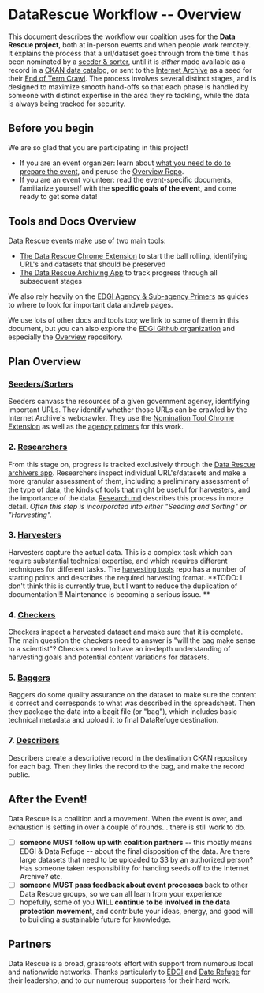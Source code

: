 # DataRescue Workflow -- Overview

This document describes the workflow our coalition uses for the **Data Rescue project**, both at in-person events and when people work remotely. It explains the process that a url/dataset goes through from the time it has been nominated by a [seeder & sorter](seednsort.md), until it is _either_ made available as a record in a [CKAN data catalog](https://ckan.org/), or sent to the [Internet Archive](https://www.archive.org) as a seed for their [End of Term Crawl](http://freegovinfo.info/node/11477). The process involves several distinct stages, and is designed to maximize smooth hand-offs so that each phase is handled by someone with distinct expertise in the area they're tackling, while the data is always being tracked for security.

## Before you begin
We are so glad that you are participating in this project!
- If you are an event organizer: learn about [what you need to do to prepare the event](advance-work.md), and peruse the [Overview Repo](https://github.com/edgi-govdata-archiving/overview).
- If you are an event volunteer: read the event-specific documents, familiarize yourself with the **specific goals of the event**, and come ready to get some data! 

## Tools and Docs Overview

Data Rescue events make use of two main tools:
- [The Data Rescue Chrome Extension](https://chrome.google.com/webstore/detail/nominationtool/abjpihafglmijnkkoppbookfkkanklok) to start the ball rolling, identifying URL's and datasets that should be preserved
- [The Data Rescue Archiving App](http://www.archivers.space/) to track progress through all subsequent stages

We also rely heavily on the [EDGI Agency & Sub-agency Primers](https://envirodatagov.org/agency-forecasts/) as guides to where to look for important data andweb pages.

We use lots of other docs and tools too; we link to some of them in this document, but you can also explore the [EDGI Github organization](https://github.com/edgi-govdata-archiving/) and especially the [Overview](https://github.com/edgi-govdata-archiving/overview) repository. 

## Plan Overview

###  [Seeders/Sorters](seednsort.md) 
Seeders canvass the resources of a given government agency, identifying important URLs. They identify whether those URLs can be crawled by the Internet Archive's webcrawler. They use the [Nomination Tool Chrome Extension](https://chrome.google.com/webstore/detail/nominationtool/abjpihafglmijnkkoppbookfkkanklok?hl=en) as well as the [agency primers](https://github.com/edgi-govdata-archiving/agency-primers/blob/master/README.md)  for this work.

### 2. [Researchers](research.md)
From this stage on, progress is tracked exclusively through the [Data Rescue archivers app](http://archivers.space). Researchers inspect individual URL's/datasets and make a more granular assessment of them, including a preliminary assessment of the type of data, the kinds of tools that might be useful for harvesters, and the importance of the data.  [Research.md](research.md) describes this process in more detail. 
*Often this step is incorporated into either "Seeding and Sorting" or "Harvesting".*

### 3. [Harvesters](harvesting.md)
Harvesters capture the actual data. This is a complex task which can require substantial technical expertise, and which requires different techniques for different tasks. The [harvesting tools](https://github.com/edgi-govdata-archiving/harvesting-tools) repo has a number of starting points and describes the required harvesting format. **TODO: I don't think this is currently true, but I want to reduce the duplication of documentation!!! Maintenance is becoming a serious issue. ** 

### 4. [Checkers](checking.md)
Checkers inspect a harvested dataset and make sure that it is complete. The main question the checkers need to answer is "will the bag make sense to a scientist"? Checkers need to have an in-depth understanding of harvesting goals and potential content variations for datasets.

### 5. [Baggers](bagging.md)
Baggers do some quality assurance on the dataset to make sure the content is correct and corresponds to what was described in the spreadsheet. Then they package the data into a bagit file (or "bag"), which includes basic technical metadata and upload it to final DataRefuge destination.

### 7. [Describers](metadata.md)
Describers create a descriptive record in the destination CKAN repository for each bag. Then they links the record to the bag, and make the record public.

## After the Event!
Data Rescue is a coalition and a movement. When the event is over, and exhaustion is setting in over a couple of rounds... there is still work to do. 
- [ ] **someone MUST follow up with coalition partners** -- this mostly means EDGI & Data Refuge -- about the final disposition of the data. Are there large datasets that need to be uploaded to S3 by an authorized person? Has someone taken responsibility for handing seeds off to the Internet Archive? etc. 
- [ ] **someone MUST pass feedback about event processes** back to other Data Rescue groups, so we can all learn from your experience
- [ ] hopefully, some of you **WILL continue to be involved in the data protection movement**, and contribute your ideas, energy, and good will to building a sustainable future for knowledge.

## Partners
Data Rescue is a broad, grassroots effort with support from numerous local and nationwide networks. Thanks particularly to [EDGI](https://envirodatagov.org/) and [Date Refuge](http://www.ppehlab.org/datarefuge/) for their leadershp, and to our numerous supporters for their hard work.
